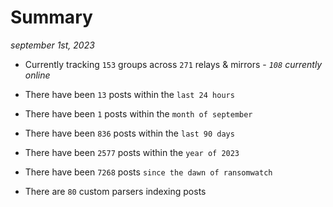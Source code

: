 
# Summary
_september 1st, 2023_

- Currently tracking `153` groups across `271` relays & mirrors - _`108` currently online_

- There have been `13` posts within the `last 24 hours`

- There have been `1` posts within the `month of september`

- There have been `836` posts within the `last 90 days`

- There have been `2577` posts within the `year of 2023`

- There have been `7268` posts `since the dawn of ransomwatch`

- There are `80` custom parsers indexing posts
